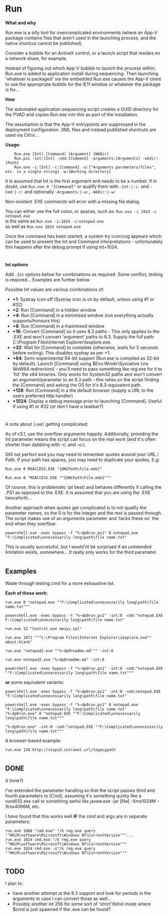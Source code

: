 # Run

**What and why**

Run.exe is a silly tool for overcomplicated environments (where an App-V package contains files that aren't used in the launching process, and the native shortcut cannot be published).

Consider a bubble for an ActiveX control, or a launch script that resides on a network share, for example.

Instead of figuring out which App-V bubble to launch the process within, Run.exe is added to application install during sequencing.  Then launching 'whatever is packaged' via the embedded Run.exe causes the App-V client to use the appropriate bubble for the IE11 window or whatever the package is for...

**How**

The automated application sequencing script creates a GUID directory for the PVAD and copies Run.exe into this as part of the installation.

The assumption is that the App-V entrypoints are suppressed in the deployment configuration .XML files and instead published shortcuts are used via Citrix...

**Usage:**
```
    Run.exe [Int] [Command] [Argument] [WkDir]
    Run.ps1 -int:[Int] -cmd:[Command] -arguments:[Arguments] -wkdir:[Path]
    Run.exe -i:[Int] -c:[Command] -a:["Arguments parameters/files", etc. in a single string] -w:[Working directory]
```
It is assumed that Int is the first argument and needs to be a number.  If in doubt, use ```Run.exe 0 "{Command}"``` or qualify them with ```-Int:|-i:``` and ````-Cmd:|-c:```` and optionally ````-Arguments:|-a:````, ````-WkDir:|-w:````

Non-existent .EXE commands will error with a missing file dialog.

You can either use the full colon, or spaces, such as: ````Run.exe -i 1024 -c notepad.exe````\
is the same as ````Run.exe -i:1024 -c:notepad.exe````\
as well as ````Run.exe 1024 notepad.exe````

Once the command has been started, a system try icon/cog appears which can be used to present the Int and Command interpretations - unfortunately this happens after the debug prompt if using int=1024.

# 

**Int options**

Add ```-Int``` options below for combinations as required.  Some conflict, testing is required...  Examples are further below.

Possible Int values are various combinations of:
 - **+1**: Systray icon off (Systray icon is on by default, unless using #1 or #32)
 - **+2**: Run [Command] in a hidden window
 - **+4**: Run [Command] in a minimised window (not everything actually supports/honours this)
 - **+8**: Run [Command] in a maximised window
 - **+16**: Convert [Command] so it uses 8.3 paths - This only applies to the .EXE and won't convert 'argument' paths to 8.3.  Supply the full path: C:\Program Files\Internet Explorer\Iexplore.exe.
 - **+32**: Wait for [Command] to complete (otherwise, waits for 5 seconds before exiting).  This disables systray as per +1.
 - **+64**: Semi-experimental 64-bit support (Run.exe is compiled as 32-bit by default). Launch [Command] using $Env:Windir\Sysnative (via WoW64 redirection) - you'll need to pass something like reg.exe for it to 'hit' the x64 binaries.  Only works for System32 paths and won't convert an argument/parameter to an 8.3 path - this relies on the script finding the [Command] and asking the OS for it's 8.3-equivalent path.
 - **+128**: Run [Command] in a the default browser (supply a URL to the users preferred http handler)
 - **+1024**: Display a debug message prior to launching [Command].  Useful if using #1 or #32 (or don't have a taskbar?)

#

A note about ```[cmd]``` getting complicated:

As of v3.1, use the overflow arguments happily. Additionally, providing the Int parameter means the script can focus on the real work (and it's often shorter than dabbling with -c: and -o:).

Still not perfect and you may need to remember quotes around your URL / Path. If your path has spaces, you may need to duplicate your quotes, E.g:
```
Run.exe 0 MSACCESS.EXE "{UNCPath\File.mde}"

Run.exe 0 "MSACCESS.EXE ""{UNCPath\File.mde}"""
```
Of course, this is problematic (at best) and behaves differently if calling the .PS1 as opposed to the .EXE.  It is assumed that you are using the .EXE henceforth...

Another approach when quotes get complicated is to not qualify the parameter names, so the 0 is for the Integer and the rest is passed through.  The script makes use of an arguments parameter and 'tacks these on' the end when they overflow:
```
powershell.exe -exec bypass -f "%~dp0run.ps1" 0 notepad.exe "F:\Complicated\unnecessarily long\path\file name.txt"
```
This is usually successful, but I would'nt be surprised if an unintended limitation exists, somewhere...  It really only works for the third parameter.

#

## Examples

Wade through testing.cmd for a more exhaustive list.

**Each of these work:**
```
run.exe 0 "notepad.exe ""F:\Complicated\unnecessarily long\path\file name.txt"""

powershell.exe -exec bypass -f "%~dp0run.ps1" -int:0 -cmd:"notepad.EXE F:\Complicated\unnecessarily long\path\file name.txt"

run.exe 32 "Control.exe mmsys.cpl"

run.exe 1072 """C:\Program Files\Internet Explorer\iexplore.exe"" about:blank"

run.exe "notepad2.exe ""%~dp0readme.md""" -int:0

run.exe notepad2.exe "%~dp0readme.md" -int:0

powershell.exe -exec bypass -f "%~dp0run.ps1" -int:0 -cmd:"notepad.EXE ""F:\Complicated\unnecessarily long\path\file name.txt"""
```
**or** some equivalent variants:
```
powershell.exe -exec bypass -f "%~dp0run.ps1" -int:0 -cmd:notepad.EXE "F:\Complicated\unnecessarily long\path\file name.txt"

powershell.exe -exec bypass -f "%~dp0run.ps1" 0 notepad.exe "F:\Complicated\unnecessarily long\path\file name.txt"
"%~dp0run.exe" 0 "notepad.EXE ""F:\Complicated\unnecessarily long\path\file name.txt"""

"%~dp0run.exe" -int:0 -cmd:"notepad.EXE ""F:\Complicated\unnecessarily long\path\file name.txt"""
```
A browser-based example:
```
run.exe 128 http://stupid.intranet.url/legacypath
```
#
## DONE 
(I think?)

I've extended the parameter handling so that the script passes third and fourth parameters to [Cmd], assuming it's something quirky like a rundll32.exe call or something awful like javaw.exe -jar [file] -Xms1024M -Xmx4096M, etc.

I _have_ found that this works well **IF** the cmd and args are in separate parameters: 
  ```
  run.exe 1088 "cmd.exe" "/k reg.exe query ""HKLM\software\Microsoft\Windows NT\CurrentVersion"""...
  run.exe 1024 cmd.exe "/k reg.exe query ""HKLM\software\Microsoft\Windows NT\CurrentVersion"""
  run.exe 1024 cmd.exe -o"/k reg.exe query ""HKLM\software\Microsoft\Windows NT\CurrentVersion"""
  ```
#
## TODO
I plan to: 

* have another attempt at the 8.3 support and look for periods in the arguments in case I can convert those as well...
* Possibly another int 256 for some sort of 'strict'/blind mode where $cmd is just spawned if the .exe can be found?
